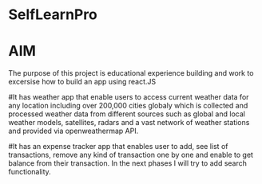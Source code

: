 # SelfLearnPro
# AIM
The purpose of this project is educational experience building and work to excersise how to build an app using react.JS
  
  #It has weather app that enable users to access current weather data for any location including over 200,000 cities globaly which is collected and  processed weather data from different sources such as global and local weather models, satellites, radars and a vast network of weather stations and 
  provided via openweathermap API. 
  
  #It has an expense tracker app that enables user to add, see list of transactions, remove any kind of transaction one by one and enable to get balance 
  from their transaction. In the next phases I will try to add search functionality.

 

